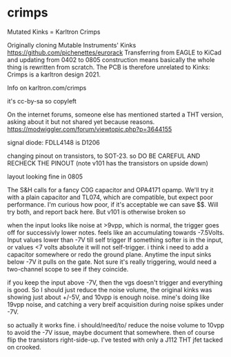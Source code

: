 # crimps
 Mutated Kinks = Karltron Crimps

Originally cloning Mutable Instruments' Kinks
https://github.com/pichenettes/eurorack
Transferring from EAGLE to KiCad and updating from 0402 to 0805 construction means basically the whole thing is rewritten from scratch. The PCB is therefore unrelated to Kinks: Crimps is a karltron design 2021. 

Info on karltron.com/crimps

it's cc-by-sa so copyleft

On the internet forums, someone else has mentioned started a THT version, asking about it but not shared yet because reasons. 
https://modwiggler.com/forum/viewtopic.php?p=3644155



signal diode:
FDLL4148 is D1206


changing pinout on transistors, to SOT-23. so DO BE CAREFUL AND RECHECK THE PINOUT  (note v101 has the transistors on upside down)


layout looking fine in 0805


The S&H calls for a fancy C0G capacitor and OPA4171 opamp. We'll try it with a plain capacitor and TL074, which are compatible, but expect poor performance. I'm curious how poor, if it's acceptable we can save $$. Will try both, and report back here. But v101 is otherwise broken so 


when the input looks like noise at >9vpp, which is normal, the trigger goes off for successivly lower notes. feels like an accumulating towards -7.5Volts. Input values lower than -7V till self trigger If something softer is in the input, or values <7 volts absolute it will not self-trigger.  i think i need to add a capacitor somewhere or redo the ground plane.  Anytime the input sinks below -7V it pulls on the gate. Not sure it's really triggering, would need a two-channel scope to see if they coincide.  

if you keep the input above -7V, then the vgs doesn't trigger and everything is good. So I should just reduce the noise volume, the original kinks was showing just about +/-5V, and 10vpp is enough noise. mine's doing like 19vpp noise, and catching a very breif acquisition during noise spikes under -7V. 

so actually it works fine. i should/need/to/ reduce the noise volume to 10vpp to avoid the -7V issue, maybe document that somewhere. then of course flip the transistors right-side-up. I've tested with only a J112 THT jfet tacked on crooked. 




